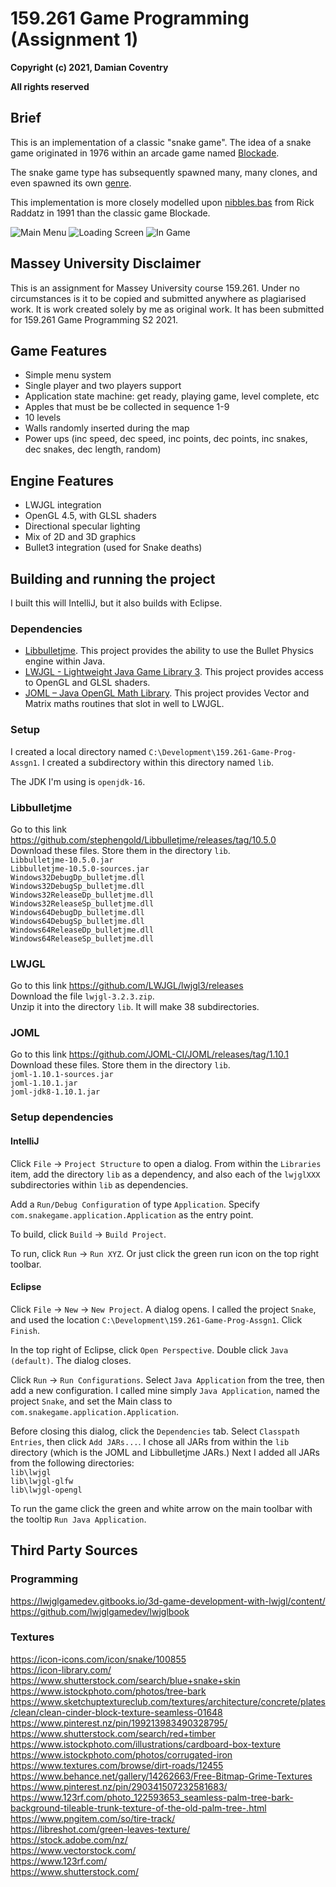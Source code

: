 # 159.261 Game Programming (Assignment 1)
**Copyright (c) 2021, Damian Coventry**

**All rights reserved**

## Brief
This is an implementation of a classic "snake game". The idea of a snake game originated in 1976 within an arcade game named [Blockade](https://en.wikipedia.org/wiki/Blockade_(video_game)).

The snake game type has subsequently spawned many, many clones, and even spawned its own [genre](https://en.wikipedia.org/wiki/Snake_(video_game_genre)). 

This implementation is more closely modelled upon [nibbles.bas](https://en.wikipedia.org/wiki/Nibbles_(video_game)) from Rick Raddatz in 1991 than the classic game Blockade.

![Main Menu](/ScreenShot0.png "Main Menu")
![Loading Screen](/ScreenShot1.png "Loading Screen")
![In Game](/ScreenShot2.png "In Game")

## Massey University Disclaimer
This is an assignment for Massey University course 159.261. Under no circumstances is it to be copied and submitted anywhere as plagiarised work. It is work created solely by me as original work. It has been submitted for 159.261 Game Programming S2 2021.  

## Game Features
 - Simple menu system
 - Single player and two players support
 - Application state machine: get ready, playing game, level complete, etc
 - Apples that must be be collected in sequence 1-9
 - 10 levels
 - Walls randomly inserted during the map
 - Power ups (inc speed, dec speed, inc points, dec points, inc snakes, dec snakes, dec length, random)

## Engine Features
 - LWJGL integration
 - OpenGL 4.5, with GLSL shaders
 - Directional specular lighting
 - Mix of 2D and 3D graphics
 - Bullet3 integration (used for Snake deaths)

## Building and running the project
I built this will IntelliJ, but it also builds with Eclipse.

### Dependencies
 - [Libbulletjme](https://github.com/stephengold/Libbulletjme). This project provides the ability to use the Bullet Physics engine within Java.
 - [LWJGL - Lightweight Java Game Library 3](https://github.com/LWJGL/lwjgl3/releases). This project provides access to OpenGL and GLSL shaders.
 - [JOML – Java OpenGL Math Library](https://github.com/JOML-CI/JOML). This project provides Vector and Matrix maths routines that slot in well to LWJGL.

### Setup
I created a local directory named `C:\Development\159.261-Game-Prog-Assgn1`. I created a subdirectory within this directory named `lib`.

The JDK I'm using is `openjdk-16`.

### Libbulletjme
Go to this link https://github.com/stephengold/Libbulletjme/releases/tag/10.5.0  
Download these files. Store them in the directory `lib`.  
`Libbulletjme-10.5.0.jar`  
`Libbulletjme-10.5.0-sources.jar`  
`Windows32DebugDp_bulletjme.dll`  
`Windows32DebugSp_bulletjme.dll`  
`Windows32ReleaseDp_bulletjme.dll`  
`Windows32ReleaseSp_bulletjme.dll`  
`Windows64DebugDp_bulletjme.dll`  
`Windows64DebugSp_bulletjme.dll`  
`Windows64ReleaseDp_bulletjme.dll`  
`Windows64ReleaseSp_bulletjme.dll`  

### LWJGL
Go to this link https://github.com/LWJGL/lwjgl3/releases  
Download the file `lwjgl-3.2.3.zip`.  
Unzip it into the directory `lib`. It will make 38 subdirectories.  
 
### JOML
Go to this link https://github.com/JOML-CI/JOML/releases/tag/1.10.1  
Download these files. Store them in the directory `lib`.  
`joml-1.10.1-sources.jar`  
`joml-1.10.1.jar`  
`joml-jdk8-1.10.1.jar`  

### Setup dependencies
#### IntelliJ
Click `File` -> `Project Structure` to open a dialog. From within the `Libraries` item, add the directory `lib` as a dependency, and also each of the `lwjglXXX` subdirectories within `lib` as dependencies.

Add a `Run/Debug Configuration` of type `Application`. Specify `com.snakegame.application.Application` as the entry point.

To build, click `Build` -> `Build Project`.

To run, click `Run` -> `Run XYZ`. Or just click the green run icon on the top right toolbar.

#### Eclipse
Click `File` -> `New` -> `New Project`. A dialog opens. I called the project `Snake`, and used the location `C:\Development\159.261-Game-Prog-Assgn1`. Click `Finish`.

In the top right of Eclipse, click `Open Perspective`. Double click `Java (default)`. The dialog closes.

Click `Run` -> `Run Configurations`. Select `Java Application` from the tree, then add a new configuration. I called mine simply `Java Application`, named the project `Snake`, and set the Main class to `com.snakegame.application.Application`.

Before closing this dialog, click the `Dependencies` tab. Select `Classpath Entries`, then click `Add JARs...`. I chose all JARs from within the `lib` directory (which is the JOML and Libbulletjme JARs.) Next I added all JARs from the following directories:  
`lib\lwjgl`  
`lib\lwjgl-glfw`  
`lib\lwjgl-opengl`  

To run the game click the green and white arrow on the main toolbar with the tooltip `Run Java Application`.

## Third Party Sources
### Programming
https://lwjglgamedev.gitbooks.io/3d-game-development-with-lwjgl/content/  
https://github.com/lwjglgamedev/lwjglbook  

### Textures
https://icon-icons.com/icon/snake/100855  
https://icon-library.com/  
https://www.shutterstock.com/search/blue+snake+skin  
https://www.istockphoto.com/photos/tree-bark  
https://www.sketchuptextureclub.com/textures/architecture/concrete/plates/clean/clean-cinder-block-texture-seamless-01648  
https://www.pinterest.nz/pin/199213983490328795/  
https://www.shutterstock.com/search/red+timber  
https://www.istockphoto.com/illustrations/cardboard-box-texture  
https://www.istockphoto.com/photos/corrugated-iron  
https://www.textures.com/browse/dirt-roads/12455  
https://www.behance.net/gallery/14262663/Free-Bitmap-Grime-Textures  
https://www.pinterest.nz/pin/290341507232581683/  
https://www.123rf.com/photo_122593653_seamless-palm-tree-bark-background-tileable-trunk-texture-of-the-old-palm-tree-.html  
https://www.pngitem.com/so/tire-track/  
https://libreshot.com/green-leaves-texture/  
https://stock.adobe.com/nz/  
https://www.vectorstock.com/  
https://www.123rf.com/  
https://www.shutterstock.com/  
